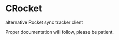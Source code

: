 # CRocket
alternative Rocket sync tracker client

Proper documentation will follow, please be patient.
